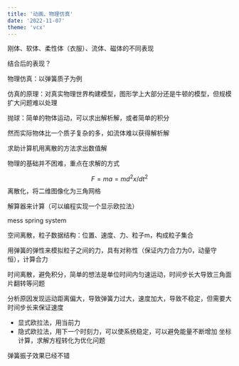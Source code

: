 ```yaml
---
title: '动画、物理仿真'
date: '2022-11-07'
theme: 'vcx'
---
```


刚体、软体、柔性体（衣服）、流体、磁体的不同表现

结合后的表现？

物理仿真：以弹簧质子为例

仿真的原理：对真实物理世界构建模型，图形学上大部分还是牛顿的模型，但规模扩大问题难以处理

抛球：简单的物体运动，可以求出解析解，或者简单的积分

然而实际物体比一个质子复杂的多，如流体难以获得解析解

求助计算机用离散的方法求出数值解

物理的基础并不困难，重点在求解的方式

$$F = ma = m d^2x/dt^2$$
离散化，将二维图像化为三角网格

解算器来计算（可以编程实现一个显示欧拉法）

mess spring system

空间离散，粒子数据结构：位置、速度、力、粒子m，构成粒子集合

用弹簧的弹性来模拟粒子之间的力，具有对称性（保证内力合力为0，动量守恒），计算合力

时间离散，避免积分，简单的想法是单位时间内匀速运动，时间步长大导致三角面片翻转等问题

分析原因发现运动距离偏大，导致弹簧力过大，速度加大，导致不稳定，但需要大时间步长来保证速度

- 显式欧拉法，用当前力
- 隐式欧拉法，用下一个时刻力，可以使系统稳定，可以避免能量不断增加
坐标计算，求解方程转化为优化问题

弹簧振子效果已经不错